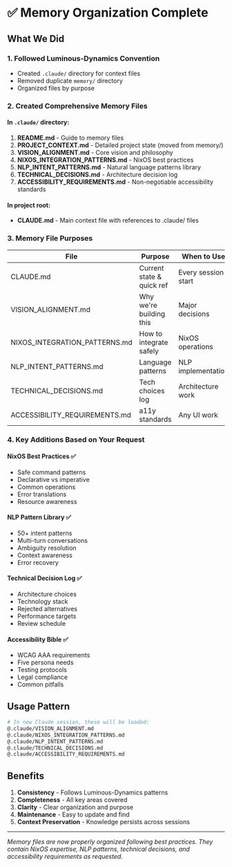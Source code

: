 # ✅ Memory Organization Complete

## What We Did

### 1. Followed Luminous-Dynamics Convention
- Created `.claude/` directory for context files
- Removed duplicate `memory/` directory
- Organized files by purpose

### 2. Created Comprehensive Memory Files

#### In `.claude/` directory:
1. **README.md** - Guide to memory files
2. **PROJECT_CONTEXT.md** - Detailed project state (moved from memory/)
3. **VISION_ALIGNMENT.md** - Core vision and philosophy
4. **NIXOS_INTEGRATION_PATTERNS.md** - NixOS best practices
5. **NLP_INTENT_PATTERNS.md** - Natural language patterns library
6. **TECHNICAL_DECISIONS.md** - Architecture decision log
7. **ACCESSIBILITY_REQUIREMENTS.md** - Non-negotiable accessibility standards

#### In project root:
- **CLAUDE.md** - Main context file with references to .claude/ files

### 3. Memory File Purposes

| File | Purpose | When to Use |
|------|---------|-------------|
| CLAUDE.md | Current state & quick ref | Every session start |
| VISION_ALIGNMENT.md | Why we're building this | Major decisions |
| NIXOS_INTEGRATION_PATTERNS.md | How to integrate safely | NixOS operations |
| NLP_INTENT_PATTERNS.md | Language patterns | NLP implementation |
| TECHNICAL_DECISIONS.md | Tech choices log | Architecture work |
| ACCESSIBILITY_REQUIREMENTS.md | a11y standards | Any UI work |

### 4. Key Additions Based on Your Request

#### NixOS Best Practices ✅
- Safe command patterns
- Declarative vs imperative
- Common operations
- Error translations
- Resource awareness

#### NLP Pattern Library ✅
- 50+ intent patterns
- Multi-turn conversations
- Ambiguity resolution
- Context awareness
- Error recovery

#### Technical Decision Log ✅
- Architecture choices
- Technology stack
- Rejected alternatives
- Performance targets
- Review schedule

#### Accessibility Bible ✅
- WCAG AAA requirements
- Five persona needs
- Testing protocols
- Legal compliance
- Common pitfalls

## Usage Pattern

```bash
# In new Claude session, these will be loaded:
@.claude/VISION_ALIGNMENT.md
@.claude/NIXOS_INTEGRATION_PATTERNS.md
@.claude/NLP_INTENT_PATTERNS.md
@.claude/TECHNICAL_DECISIONS.md
@.claude/ACCESSIBILITY_REQUIREMENTS.md
```

## Benefits

1. **Consistency** - Follows Luminous-Dynamics patterns
2. **Completeness** - All key areas covered
3. **Clarity** - Clear organization and purpose
4. **Maintenance** - Easy to update and find
5. **Context Preservation** - Knowledge persists across sessions

---

*Memory files are now properly organized following best practices. They contain NixOS expertise, NLP patterns, technical decisions, and accessibility requirements as requested.*